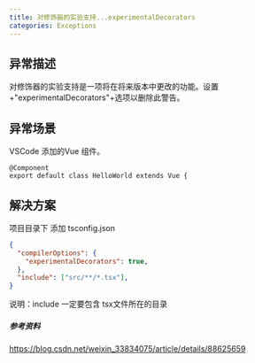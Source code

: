 ```yaml
---
title: 对修饰器的实验支持...experimentalDecorators
categories: Exceptions
---
```


## 异常描述

对修饰器的实验支持是一项将在将来版本中更改的功能。设置+"experimentalDecorators"+选项以删除此警告。

## 异常场景

VSCode  添加的Vue 组件。

```vue
@Component
export default class HelloWorld extends Vue {
```



## 解决方案

项目目录下 添加 tsconfig.json	

```json
{
  "compilerOptions": {
    "experimentalDecorators": true,
  },
  "include": ["src/**/*.tsx"],
}
```

说明：include 一定要包含 tsx文件所在的目录

##### 参考资料

https://blog.csdn.net/weixin_33834075/article/details/88625659 
